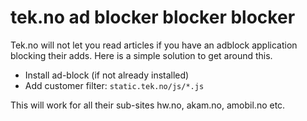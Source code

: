 tek.no ad blocker blocker blocker 
========

Tek.no will not let you read articles if you have an adblock application blocking their adds.
Here is a simple solution to get around this.


* Install ad-block (if not already installed)
* Add customer filter: <code>static.tek.no/js/*.js</code>


This will work for all their sub-sites hw.no, akam.no, amobil.no etc.
